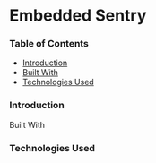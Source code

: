 # Embedded Sentry

### Table of Contents

- [Introduction](#introduction)
- [Built With](#built-with)
- [Technologies Used](#technologies-used)

### Introduction


<p align="center>
![ezgif com-crop](https://github.com/wngkyle/embedded-sentry/assets/99611120/19f943e6-da30-459b-8df4-c1b0048d6e12)
</p>


### Built With


### Technologies Used
